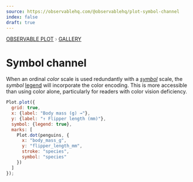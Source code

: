 ```yaml
---
source: https://observablehq.com/@observablehq/plot-symbol-channel
index: false
draft: true
---
```


<div style="color: grey; font: 13px/25.5px var(--sans-serif); text-transform: uppercase;"><h1 style="display: none;">Plot: Symbol channel</h1><a href="/plot">Observable Plot</a> › <a href="/@observablehq/plot-gallery">Gallery</a></div>

# Symbol channel

When an ordinal _color_ scale is used redundantly with a [_symbol_](https://observablehq.com/plot/marks/dot.html) scale, the _symbol_ [legend](https://observablehq.com/plot/features/legend.html) will incorporate the color encoding. This is more accessible than using color alone, particularly for readers with color vision deficiency.

```js echo
Plot.plot({
  grid: true,
  x: {label: "Body mass (g) →"},
  y: {label: "↑ Flipper length (mm)"},
  symbol: {legend: true},
  marks: [
    Plot.dot(penguins, {
      x: "body_mass_g",
      y: "flipper_length_mm",
      stroke: "species",
      symbol: "species"
    })
  ]
});
```
